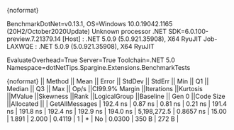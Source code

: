 {noformat}

BenchmarkDotNet=v0.13.1, OS=Windows 10.0.19042.1165 (20H2/October2020Update)
Unknown processor
.NET SDK=6.0.100-preview.7.21379.14
  [Host]     : .NET 5.0.9 (5.0.921.35908), X64 RyuJIT
  Job-LAXWQE : .NET 5.0.9 (5.0.921.35908), X64 RyuJIT

EvaluateOverhead=True  Server=True  Toolchain=.NET 5.0  
Namespace=dotNetTips.Spargine.Extensions.BenchmarkTests  

{noformat}
||        Method ||    Mean ||  Error || StdDev || StdErr ||     Min ||      Q1 ||  Median ||      Q3 ||     Max ||       Op/s ||CI99.9% Margin ||Iterations ||Kurtosis ||MValue ||Skewness ||Rank ||LogicalGroup ||Baseline || Gen 0 ||Code Size ||Allocated ||
| GetAllMessages | 192.4 ns | 0.87 ns | 0.81 ns | 0.21 ns | 191.4 ns | 191.8 ns | 192.4 ns | 192.9 ns | 194.0 ns | 5,198,272.5 |      0.8657 ns |      15.00 |    1.891 |  2.000 |   0.4119 |    1 |            * |       No | 0.0300 |     350 B |     272 B |
